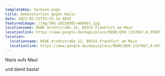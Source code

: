 ```yaml
---
templateKey: termine-page
title: Demonstartion gegen Nazis
date: 2023-02-23T15:53:14.484Z
featuredimage: /img/IMG-20220505-WA0001.jpg
locationname: REWE Arndtstraße 22, 60325 Frankfurt am Main
locationlink: https://www.google.de/maps/place/REWE/@50.1157067,8.6599508,19.83z/data=!4m5!3m4!1s0x47bd0951a9a80ba3:0x7e1f805df9c9c4ee!8m2!3d50.1156919!4d8.6598403
location:
  locationname: REWE Arndtstraße 22, 60325 Frankfurt am Main
  locationlink: https://www.google.de/maps/place/REWE/@50.1157067,8.6599508,19.83z/data=!4m5!3m4!1s0x47bd0951a9a80ba3:0x7e1f805df9c9c4ee!8m2!3d50.1156919!4d8.6598403
---
```

Nazis aufs Maul

[](https://duckduckgo.com/?q=bockenheimer+warte&t=ffab&ia=web&iaxm=maps&iai=10328770694044128329)und damit basta!